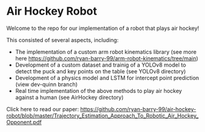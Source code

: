 # Air Hockey Robot
Welcome to the repo for our implementation of a robot that plays air hockey!

This consisted of several aspects, including:
 - The implementation of a custom arm robot kinematics library (see more here https://github.com/ryan-barry-99/arm-robot-kinematics/tree/main)
 - Development of a custom dataset and trainig of a YOLOv8 model to detect the puck and key points on the table (see YOLOv8 directory)
 - Development of a physics model and LSTM for intercept point prediction (view dev-quinn branch)
 - Real time implementation of the above methods to play air hockey against a human (see AirHockey directory)

Click here to read our paper: https://github.com/ryan-barry-99/air-hockey-robot/blob/master/Trajectory_Estimation_Approach_To_Robotic_Air_Hockey_Opponent.pdf
